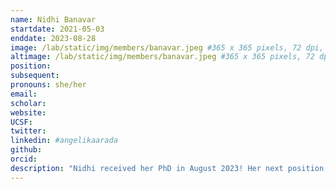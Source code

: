 ```yaml
---
name: Nidhi Banavar
startdate: 2021-05-03
enddate: 2023-08-28
image: /lab/static/img/members/banavar.jpeg #365 x 365 pixels, 72 dpi, JPG
altimage: /lab/static/img/members/banavar.jpeg #365 x 365 pixels, 72 dpi, JPG
position: 
subsequent:
pronouns: she/her
email:  
scholar:
website:
UCSF:
twitter:
linkedin: #angelikaarada
github:
orcid:
description: "Nidhi received her PhD in August 2023! Her next position will be as a postdoctoral researcher in political science at UC Berkeley."
---
```

